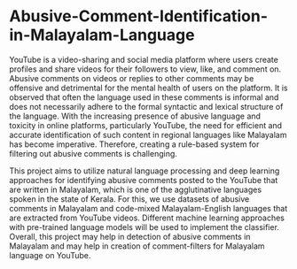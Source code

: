 # Abusive-Comment-Identification-in-Malayalam-Language

YouTube is a video-sharing and social media platform where users create profiles and share videos for 
their followers to view, like, and comment on. Abusive comments on videos or replies to other 
comments may be offensive and detrimental for the mental health of users on the platform. It is 
observed that often the language used in these comments is informal and does not necessarily adhere 
to the formal syntactic and lexical structure of the language. With the increasing presence of abusive 
language and toxicity in online platforms, particularly YouTube, the need for efficient and accurate 
identification of such content in regional languages like Malayalam has become imperative. Therefore, 
creating a rule-based system for filtering out abusive comments is challenging.

This project aims to utilize natural language processing and deep learning approaches for identifying 
abusive comments posted to the YouTube that are written in Malayalam, which is one of the 
agglutinative languages spoken in the state of Kerala. For this, we use datasets of abusive comments 
in Malayalam and code-mixed Malayalam-English languages that are extracted from YouTube videos. 
Different machine learning approaches with pre-trained language models will be used to implement 
the classifier. Overall, this project may help in detection of abusive comments in Malayalam and may 
help in creation of comment-filters for Malayalam language on YouTube.
